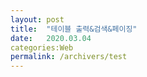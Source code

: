 ```yaml
---
layout: post
title:  "테이블 출력&검색&페이징"
date:   2020.03.04
categories:Web
permalink: /archivers/test
---
```

